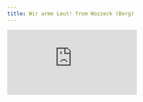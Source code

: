 ```yaml
---
title: Wir arme Leut! from Wozzeck (Berg)
---
```

<iframe src="https://www.youtube.com/embed/7etCyjOo3_o" title="YouTube video player" frameborder="0" allow="accelerometer; autoplay; clipboard-write; encrypted-media; gyroscope; picture-in-picture" allowfullscreen></iframe>